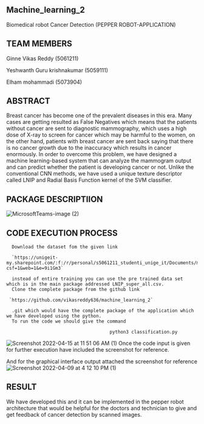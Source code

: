 ## Machine_learning_2
Biomedical robot Cancer Detection (PEPPER ROBOT-APPLICATION)

## TEAM MEMBERS

Ginne Vikas Reddy (5061211)

Yeshwanth Guru krishnakumar (5059111)

Elham mohammadi (5073904)

## ABSTRACT

Breast cancer has become one of the prevalent diseases in this era. Many cases are
getting resulted as False Negatives which means that the patients without cancer are
sent to diagnostic mammography, which uses a high dose of X-ray to screen for
cancer which may be harmful to the women, on the other hand, patients with breast
cancer are sent back saying that there is no cancer growth due to the inaccuracy which
results in cancer enormously. In order to overcome this problem, we have designed a
machine learning-based system that can analyze the mammogram output and can
predict whether the patient is developing cancer or not. Unlike the conventional CNN
methods, we have used a unique texture descriptor called LNIP and Radial Basis
Function kernel of the SVM classifier.

## PACKAGE DESCRIPTIION

![MicrosoftTeams-image (2)](https://user-images.githubusercontent.com/72270080/163555016-e1c9fec3-f24a-4df5-b445-5674f25a1ab6.png)

## CODE EXECUTION PROCESS
      Download the dataset fom the given link
      
      `https://unigeit-my.sharepoint.com/:f:/r/personal/s5061211_studenti_unige_it/Documents/ml2/Dataset_DDSM_database?csf=1&web=1&e=9i1Gm3`
      
      instead of entire training you can use the pre trained data set which is in the main package addressed LNIP_super_all.csv.
      Clone the complete package from the github link
     
     `https://github.com/vikasreddy636/machine_learning_2`
     
      .git which would have the complete package of the application which we have developed using the python.
      To run the code we should give the command 
      
                                          python3 classification.py
 ![Screenshot 2022-04-15 at 11 51 06 AM (1)](https://user-images.githubusercontent.com/72270080/163556813-30a6ec14-c7d8-48d5-8c9e-7bd9075a2197.png)
      Once the code input is given for further execution have included the screenshot for reference.

 And for the graphical interface output attached the screenshot for reference
 ![Screenshot 2022-04-09 at 4 12 10 PM (1)](https://user-images.githubusercontent.com/72270080/163557526-f5fd3515-7061-4ee5-8f4e-b847d2d765a2.png)

## RESULT
   We have developed this and it can be implemented in the pepper robot architecture that would be helpful for the doctors and technician to give and get  feedback of cancer detection by scanned images.
